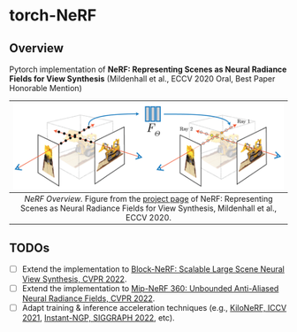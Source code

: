 # torch-NeRF

## Overview

Pytorch implementation of **NeRF: Representing Scenes as Neural Radiance Fields for View Synthesis** (Mildenhall et al., ECCV 2020 Oral, Best Paper Honorable Mention)

| ![NeRF_Overview](./media/nerf_overview.png) |
|:--:|
|*NeRF Overview.* Figure from the [project page](https://www.matthewtancik.com/nerf) of NeRF: Representing Scenes as Neural Radiance Fields for View Synthesis, Mildenhall et al., ECCV 2020. |

## TODOs

- [ ] Extend the implementation to [Block-NeRF: Scalable Large Scene Neural View Synthesis, CVPR 2022](https://waymo.com/research/block-nerf/).
- [ ] Extend the implementation to [Mip-NeRF 360: Unbounded 
Anti-Aliased Neural Radiance Fields, CVPR 2022](https://jonbarron.info/mipnerf360/).
- [ ] Adapt training \& inference acceleration techniques (e.g., [KiloNeRF, ICCV 2021](https://arxiv.org/abs/2103.13744), [Instant-NGP, SIGGRAPH 2022](https://nvlabs.github.io/instant-ngp/), etc).

